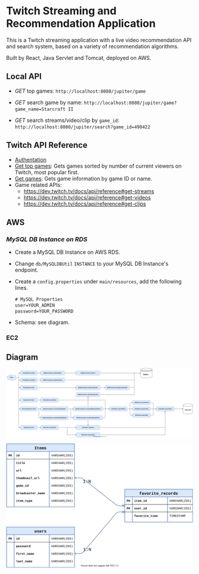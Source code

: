 # Twitch Streaming and Recommendation Application 
This is a Twitch streaming application with a live video recommendation API and search system, based on a variety of recommendation algorithms.

Built by React, Java Servlet and Tomcat, deployed on AWS.


## Local API

- *GET* top games: `http://localhost:8080/jupiter/game`
- *GET* search game by name: `http://localhost:8080/jupiter/game?game_name=Starcraft II`

- *GET* search streams/video/clip by `game_id`: `http://localhost:8080/jupiter/search?game_id=490422`

## Twitch API Reference

- [Authentation](https://dev.twitch.tv/docs/authentication/getting-tokens-oauth#oauth-client-credentials-flow)
- [Get top games](https://dev.twitch.tv/docs/api/reference#get-top-games): Gets games sorted by number of current viewers on Twitch, most popular first.
- [Get games](https://dev.twitch.tv/docs/api/reference#get-games): Gets game information by game ID or name.
- Game related APIs:
    - https://dev.twitch.tv/docs/api/reference#get-streams
    - https://dev.twitch.tv/docs/api/reference#get-videos
    - https://dev.twitch.tv/docs/api/reference#get-clips

## AWS

### *MySQL DB Instance on RDS*

- Create a MySQL DB Instance on AWS RDS.

- Change `db/MySQLDBUtil` `INSTANCE` to your MySQL DB Instance's endpoint.

- Create a `config.properties` under `main/resources`, add the following lines.

    ```properties
    # MySQL Properties
    user=YOUR_ADMIN
    password=YOUR_PASSWORD
    ```
- Schema: see diagram.  
### EC2


## Diagram

![](https://raw.githubusercontent.com/oscargong/jupiter/main/resources/TwichAPI.svg)



<img src="https://raw.githubusercontent.com/oscargong/jupiter/main/resources/MySQL.svg" style="zoom:75%;" />    

